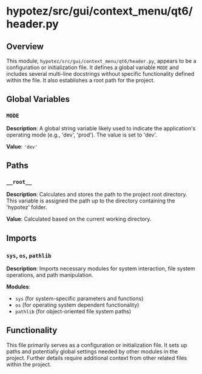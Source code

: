 # hypotez/src/gui/context_menu/qt6/header.py

## Overview

This module, `hypotez/src/gui/context_menu/qt6/header.py`, appears to be a configuration or initialization file.  It defines a global variable `MODE` and includes several multi-line docstrings without specific functionality defined within the file. It also establishes a root path for the project.

## Global Variables

### `MODE`

**Description**:  A global string variable likely used to indicate the application's operating mode (e.g., 'dev', 'prod').  The value is set to 'dev'.

**Value**: `'dev'`

## Paths

### `__root__`

**Description**:  Calculates and stores the path to the project root directory.  This variable is assigned the path up to the directory containing the 'hypotez' folder.

**Value**: Calculated based on the current working directory.


## Imports

### `sys`, `os`, `pathlib`

**Description**: Imports necessary modules for system interaction, file system operations, and path manipulation.

**Modules**:
- `sys` (for system-specific parameters and functions)
- `os` (for operating system dependent functionality)
- `pathlib` (for object-oriented file system paths)


## Functionality

This file primarily serves as a configuration or initialization file. It sets up paths and potentially global settings needed by other modules in the project.  Further details require additional context from other related files within the project.